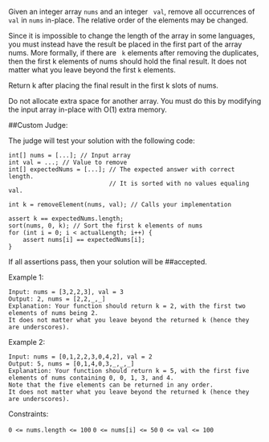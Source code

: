 Given an integer array ```nums``` and an integer ``` val```, remove all occurrences of ``` val ``` in ```nums``` in-place. 
The relative order of the elements may be changed.

Since it is impossible to change the length of the array in some languages, you must instead have the result be
placed in the first part of the array nums. More formally, if there are ``` k``` elements after removing the duplicates,
then the first k elements of nums should hold the final result. It does not matter what you leave beyond the first
```k``` elements.


Return k after placing the final result in the first k slots of nums.

Do not allocate extra space for another array. You must do this by modifying the input array in-place with O(1) extra memory.

##Custom Judge:

The judge will test your solution with the following code:
```
int[] nums = [...]; // Input array
int val = ...; // Value to remove
int[] expectedNums = [...]; // The expected answer with correct length.
                            // It is sorted with no values equaling val.

int k = removeElement(nums, val); // Calls your implementation

assert k == expectedNums.length;
sort(nums, 0, k); // Sort the first k elements of nums
for (int i = 0; i < actualLength; i++) {
    assert nums[i] == expectedNums[i];
}
```
If all assertions pass, then your solution will be ##accepted.

Example 1:
```
Input: nums = [3,2,2,3], val = 3
Output: 2, nums = [2,2,_,_]
Explanation: Your function should return k = 2, with the first two elements of nums being 2.
It does not matter what you leave beyond the returned k (hence they are underscores).
```


Example 2:
```
Input: nums = [0,1,2,2,3,0,4,2], val = 2
Output: 5, nums = [0,1,4,0,3,_,_,_]
Explanation: Your function should return k = 5, with the first five elements of nums containing 0, 0, 1, 3, and 4.
Note that the five elements can be returned in any order.
It does not matter what you leave beyond the returned k (hence they are underscores).
```


Constraints:

```0 <= nums.length <= 100```
```0 <= nums[i] <= 50```
```0 <= val <= 100```
